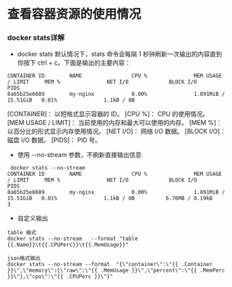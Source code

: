 # 查看容器资源的使用情况

### docker stats详解

- docker stats
默认情况下，stats 命令会每隔 1 秒钟刷新一次输出的内容直到你按下 ctrl + c。下面是输出的主要内容：
```
CONTAINER ID        NAME                CPU %               MEM USAGE / LIMIT     MEM %               NET I/O             BLOCK I/O           PIDS
8a65b25e6689        my-nginx            0.00%               1.891MiB / 15.51GiB   0.01%               1.1kB / 0B
```
[CONTAINER]： 以短格式显示容器的 ID。
[CPU %]： CPU 的使用情况。
[MEM USAGE / LIMIT]： 当前使用的内存和最大可以使用的内存。
[MEM %]： 以百分比的形式显示内存使用情况。
[NET I/O]： 网络 I/O 数据。
[BLOCK I/O]： 磁盘 I/O 数据。
[PIDS]： PID 号。

- 使用 --no-stream 参数，不刷新直接输出信息
```
 docker stats --no-stream
CONTAINER ID        NAME                CPU %               MEM USAGE / LIMIT     MEM %               NET I/O             BLOCK I/O           PIDS
8a65b25e6689        my-nginx            0.00%               1.891MiB / 15.51GiB   0.01%               1.1kB / 0B          6.76MB / 8.19kB     3
```

- 自定义输出
```
table 格式
docker stats --no-stream   --format "table {{.Name}}\t{{.CPUPerc}}\t{{.MemUsage}}"

json格式输出
docker stats --no-stream --format  "{\"container\":\"{{ .Container }}\",\"memory\":{\"raw\":\"{{ .MemUsage }}\",\"percent\":\"{{ .MemPerc }}\"},\"cpu\":\"{{ .CPUPerc }}\"}"
```